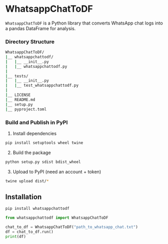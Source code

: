 # WhatsappChatToDF

`WhatsappChatToDF` is a Python library that converts WhatsApp chat logs into a pandas DataFrame for analysis.

### Directory Structure
```bash
WhatsappChatToDF/
|__ whatsappchattodf/
|   |__ __init__.py
|   |__ whatsappchattodf.py
|
|__ tests/
|   |__ __init__.py
|   |__ test_whatsappchattodf.py
|
|__ LICENSE
|__ README.md
|__ setup.py
|__ pyproject.toml
```

### Build and Publish in PyPI
1. Install dependencies
```bash
pip install setuptools wheel twine
```
2. Build the package
```bash
python setup.py sdist bdist_wheel
```
3. Upload to PyPI (need an account + token)
```bash
twine upload dist/*
```

## Installation

```bash
pip install whatsappchattodf
```

```python
from whatsappchattodf import WhatsappChatToDF

chat_to_df = WhatsappChatToDF("path_to_whatsapp_chat.txt")
df = chat_to_df.run()
print(df)
```